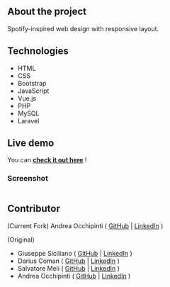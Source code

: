 ## About the project
Spotify-inspired web design with responsive layout.

## Technologies 
- HTML
- CSS 
- Bootstrap
- JavaScript 
- Vue.js
- PHP 
- MySQL 
- Laravel

## Live demo
You can **[check it out here](https://painteyes.github.io/laravel-vue-deliveroo)** !

### Screenshot
<img src=""/>

## Contributor

(Current Fork) Andrea Occhipinti ( [GitHub](https://github.com/painteyes) | [LinkedIn](https://www.linkedin.com/in/occhipinti) )

(Original) 
- Giuseppe Siciliano ( [GitHub](https://github.com/painteyes) | [LinkedIn](https://www.linkedin.com/in/occhipinti) )
- Darius Coman ( [GitHub](https://github.com/painteyes) | [LinkedIn](https://www.linkedin.com/in/occhipinti) )
- Salvatore Meli ( [GitHub](https://github.com/painteyes) | [LinkedIn](https://www.linkedin.com/in/occhipinti) )
- Andrea Occhipinti ( [GitHub](https://github.com/painteyes) | [LinkedIn](https://www.linkedin.com/in/occhipinti) )
